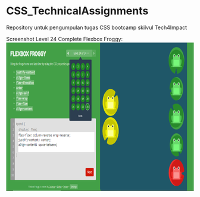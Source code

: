 # CSS_TechnicalAssignments
Repository untuk pengumpulan tugas CSS bootcamp skilvul Tech4Impact


Screenshot Level 24 Complete
Flexbox Froggy: 
<img src="Flexbox.PNG" height="400" alt="Screenshot"/>
